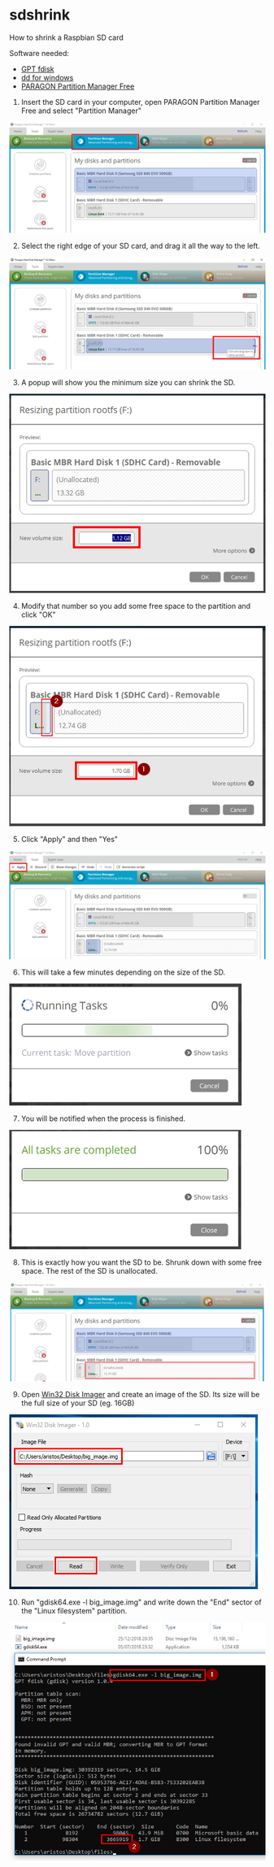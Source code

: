 # sdshrink
How to shrink a Raspbian SD card

Software needed:
- [GPT fdisk](https://sourceforge.net/projects/gptfdisk/)
- [dd for windows](http://www.chrysocome.net/dd)
- [PARAGON Partition Manager Free](https://www.paragon-software.com/free/pm-express/)

01. Insert the SD card in your computer, open PARAGON Partition Manager Free and select "Partition Manager"

![alt text](https://github.com/aristosv/sdshrink/blob/master/step1.png)

02. Select the right edge of your SD card, and drag it all the way to the left.

![alt text](https://github.com/aristosv/sdshrink/blob/master/step2.png)

03. A popup will show you the minimum size you can shrink the SD.

![alt text](https://github.com/aristosv/sdshrink/blob/master/step3.png)

04. Modify that number so you add some free space to the partition and click "OK"

![alt text](https://github.com/aristosv/sdshrink/blob/master/step4.png)

05. Click "Apply" and then "Yes"

![alt text](https://github.com/aristosv/sdshrink/blob/master/step5.png)

06. This will take a few minutes depending on the size of the SD.

![alt text](https://github.com/aristosv/sdshrink/blob/master/step6.png)

07. You will be notified when the process is finished.

![alt text](https://github.com/aristosv/sdshrink/blob/master/step7.png)

08. This is exactly how you want the SD to be. Shrunk down with some free space. The rest of the SD is unallocated.

![alt text](https://github.com/aristosv/sdshrink/blob/master/step8.png)

09. Open [Win32 Disk Imager](https://sourceforge.net/projects/win32diskimager/files/latest/download) and create an image of the SD. Its size will be the full size of your SD (eg. 16GB)

![alt text](https://github.com/aristosv/sdshrink/blob/master/step9.png)

10. Run "gdisk64.exe -l big_image.img" and write down the "End" sector of the "Linux filesystem" partition.

![alt text](https://github.com/aristosv/sdshrink/blob/master/step10.png)
